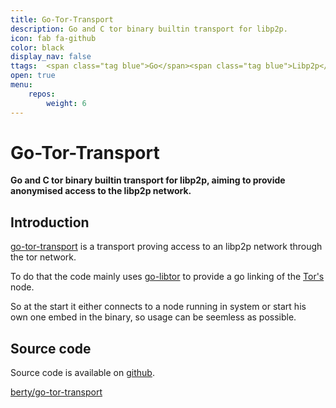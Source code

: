 ```yaml
---
title: Go-Tor-Transport
description: Go and C tor binary builtin transport for libp2p.
icon: fab fa-github
color: black
display_nav: false
ttags:  <span class="tag blue">Go</span><span class="tag blue">Libp2p</span><span class="tag cyan">Anonymity</span><span class="tag tor">Tor</span>
open: true
menu:
    repos:
        weight: 6
---
```


# Go-Tor-Transport

**Go and C tor binary builtin transport for libp2p, aiming to provide anonymised access to the libp2p network.**


## Introduction

[go-tor-transport](https://github.com/berty/go-tor-transport) is a transport proving access to an libp2p network through the tor network.

To do that the code mainly uses [go-libtor](https://github.com/ipsn/go-libtor) to provide a go linking of the [Tor's](https://www.torproject.org/) node.

So at the start it either connects to a node running in system or start his own one embed in the binary, so usage can be seemless as possible.

## Source code
Source code is available on [github](https://github.com/berty/go-tor-transport).

<a class="btn btn-bty btn-grack" href="https://github.com/berty/go-tor-transport"><i class="fab fa-github"></i>berty/go-tor-transport</a>
